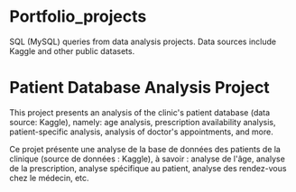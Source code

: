# Portfolio_projects
SQL (MySQL) queries from data analysis projects. Data sources include Kaggle and other public datasets.

# Patient Database Analysis Project

This project presents an analysis of the clinic's patient database (data source: Kaggle), namely: age analysis, prescription availability analysis, patient-specific analysis, analysis of doctor's appointments, and more.

Ce projet présente une analyse de la base de données des patients de la clinique (source de données : Kaggle), à savoir : analyse de l'âge, analyse de la prescription, analyse spécifique au patient, analyse des rendez-vous chez le médecin, etc.
